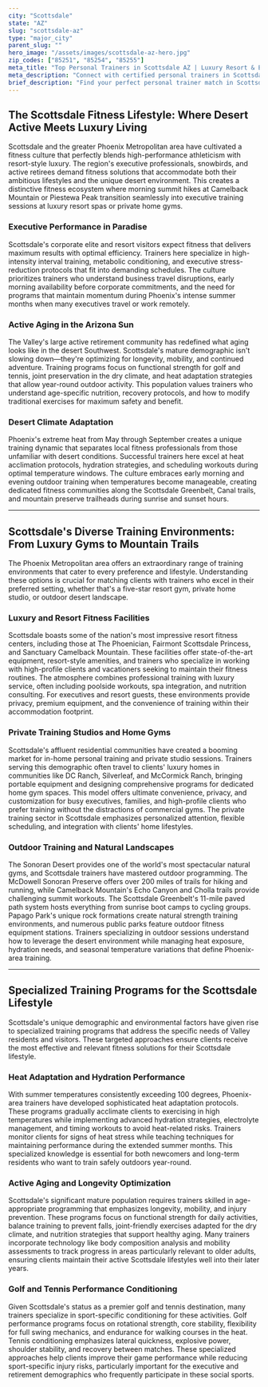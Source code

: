 ```yaml
---
city: "Scottsdale"
state: "AZ"
slug: "scottsdale-az"
type: "major_city"
parent_slug: ""
hero_image: "/assets/images/scottsdale-az-hero.jpg"
zip_codes: ["85251", "85254", "85255"]
meta_title: "Top Personal Trainers in Scottsdale AZ | Luxury Resort & Executive Fitness"
meta_description: "Connect with certified personal trainers in Scottsdale, specializing in resort wellness, golf conditioning, and high-discretion clientele."
brief_description: "Find your perfect personal trainer match in Scottsdale and the Phoenix Metropolitan area. Our elite service connects busy executives, resort visitors, active retirees, and heat-adaptive athletes with certified trainers who specialize in high-intensity desert workouts, luxury home gym sessions, and resort fitness programs. Whether you're training for Camelback Mountain hikes, golf performance at TPC Scottsdale, or longevity-focused routines, we match you with professionals who understand Scottsdale's unique fitness landscape. Get personalized training that fits your lifestyle and goals in Arizona's premier fitness destination."
---
```

## The Scottsdale Fitness Lifestyle: Where Desert Active Meets Luxury Living

Scottsdale and the greater Phoenix Metropolitan area have cultivated a fitness culture that perfectly blends high-performance athleticism with resort-style luxury. The region's executive professionals, snowbirds, and active retirees demand fitness solutions that accommodate both their ambitious lifestyles and the unique desert environment. This creates a distinctive fitness ecosystem where morning summit hikes at Camelback Mountain or Piestewa Peak transition seamlessly into executive training sessions at luxury resort spas or private home gyms.

### Executive Performance in Paradise

Scottsdale's corporate elite and resort visitors expect fitness that delivers maximum results with optimal efficiency. Trainers here specialize in high-intensity interval training, metabolic conditioning, and executive stress-reduction protocols that fit into demanding schedules. The culture prioritizes trainers who understand business travel disruptions, early morning availability before corporate commitments, and the need for programs that maintain momentum during Phoenix's intense summer months when many executives travel or work remotely.

### Active Aging in the Arizona Sun

The Valley's large active retirement community has redefined what aging looks like in the desert Southwest. Scottsdale's mature demographic isn't slowing down—they're optimizing for longevity, mobility, and continued adventure. Training programs focus on functional strength for golf and tennis, joint preservation in the dry climate, and heat adaptation strategies that allow year-round outdoor activity. This population values trainers who understand age-specific nutrition, recovery protocols, and how to modify traditional exercises for maximum safety and benefit.

### Desert Climate Adaptation

Phoenix's extreme heat from May through September creates a unique training dynamic that separates local fitness professionals from those unfamiliar with desert conditions. Successful trainers here excel at heat acclimation protocols, hydration strategies, and scheduling workouts during optimal temperature windows. The culture embraces early morning and evening outdoor training when temperatures become manageable, creating dedicated fitness communities along the Scottsdale Greenbelt, Canal trails, and mountain preserve trailheads during sunrise and sunset hours.

---

## Scottsdale's Diverse Training Environments: From Luxury Gyms to Mountain Trails

The Phoenix Metropolitan area offers an extraordinary range of training environments that cater to every preference and lifestyle. Understanding these options is crucial for matching clients with trainers who excel in their preferred setting, whether that's a five-star resort gym, private home studio, or outdoor desert landscape.

### Luxury and Resort Fitness Facilities

Scottsdale boasts some of the nation's most impressive resort fitness centers, including those at The Phoenician, Fairmont Scottsdale Princess, and Sanctuary Camelback Mountain. These facilities offer state-of-the-art equipment, resort-style amenities, and trainers who specialize in working with high-profile clients and vacationers seeking to maintain their fitness routines. The atmosphere combines professional training with luxury service, often including poolside workouts, spa integration, and nutrition consulting. For executives and resort guests, these environments provide privacy, premium equipment, and the convenience of training within their accommodation footprint.

### Private Training Studios and Home Gyms

Scottsdale's affluent residential communities have created a booming market for in-home personal training and private studio sessions. Trainers serving this demographic often travel to clients' luxury homes in communities like DC Ranch, Silverleaf, and McCormick Ranch, bringing portable equipment and designing comprehensive programs for dedicated home gym spaces. This model offers ultimate convenience, privacy, and customization for busy executives, families, and high-profile clients who prefer training without the distractions of commercial gyms. The private training sector in Scottsdale emphasizes personalized attention, flexible scheduling, and integration with clients' home lifestyles.

### Outdoor Training and Natural Landscapes

The Sonoran Desert provides one of the world's most spectacular natural gyms, and Scottsdale trainers have mastered outdoor programming. The McDowell Sonoran Preserve offers over 200 miles of trails for hiking and running, while Camelback Mountain's Echo Canyon and Cholla trails provide challenging summit workouts. The Scottsdale Greenbelt's 11-mile paved path system hosts everything from sunrise boot camps to cycling groups. Papago Park's unique rock formations create natural strength training environments, and numerous public parks feature outdoor fitness equipment stations. Trainers specializing in outdoor sessions understand how to leverage the desert environment while managing heat exposure, hydration needs, and seasonal temperature variations that define Phoenix-area training.

---

## Specialized Training Programs for the Scottsdale Lifestyle

Scottsdale's unique demographic and environmental factors have given rise to specialized training programs that address the specific needs of Valley residents and visitors. These targeted approaches ensure clients receive the most effective and relevant fitness solutions for their Scottsdale lifestyle.

### Heat Adaptation and Hydration Performance

With summer temperatures consistently exceeding 100 degrees, Phoenix-area trainers have developed sophisticated heat adaptation protocols. These programs gradually acclimate clients to exercising in high temperatures while implementing advanced hydration strategies, electrolyte management, and timing workouts to avoid heat-related risks. Trainers monitor clients for signs of heat stress while teaching techniques for maintaining performance during the extended summer months. This specialized knowledge is essential for both newcomers and long-term residents who want to train safely outdoors year-round.

### Active Aging and Longevity Optimization

Scottsdale's significant mature population requires trainers skilled in age-appropriate programming that emphasizes longevity, mobility, and injury prevention. These programs focus on functional strength for daily activities, balance training to prevent falls, joint-friendly exercises adapted for the dry climate, and nutrition strategies that support healthy aging. Many trainers incorporate technology like body composition analysis and mobility assessments to track progress in areas particularly relevant to older adults, ensuring clients maintain their active Scottsdale lifestyles well into their later years.

### Golf and Tennis Performance Conditioning

Given Scottsdale's status as a premier golf and tennis destination, many trainers specialize in sport-specific conditioning for these activities. Golf performance programs focus on rotational strength, core stability, flexibility for full swing mechanics, and endurance for walking courses in the heat. Tennis conditioning emphasizes lateral quickness, explosive power, shoulder stability, and recovery between matches. These specialized approaches help clients improve their game performance while reducing sport-specific injury risks, particularly important for the executive and retirement demographics who frequently participate in these social sports.